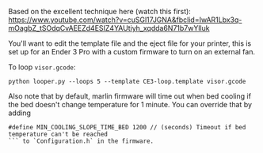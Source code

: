 Based on the excellent technique here (watch this first): https://www.youtube.com/watch?v=cuSGl17JGNA&fbclid=IwAR1Lbx3q-mOagbZ_tSOdqCvAEEZd4ESIZ4YAUtiyh_xqdda6N71b7wYlluk

You'll want to edit the template file and the eject file for your printer, this is set up for an Ender 3 Pro with a custom firmware to turn on an external fan.


To loop `visor.gcode`:

```
python looper.py --loops 5 --template CE3-loop.template visor.gcode 
```


Also note that by default, marlin firmware will time out when bed cooling if the bed doesn't change temperature for 1 minute. You can override that by adding
```
#define MIN_COOLING_SLOPE_TIME_BED 1200 // (seconds) Timeout if bed temperature can't be reached
``` to `Configuration.h` in the firmware.

